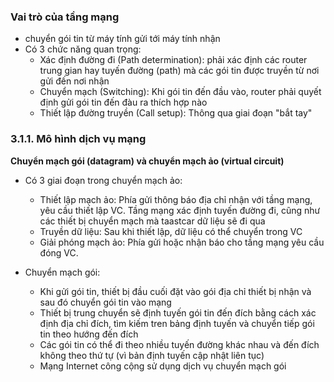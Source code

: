 ### Vai trò của tầng mạng
- chuyển gói tin từ máy tính gửi tới máy tính nhận
- Có 3 chức năng quan trọng:
  - Xác định đường đi (Path determination): phải xác định các router trung gian hay tuyến đường (path) mà các gói tin được truyền từ nơi gửi đến nơi nhận
  - Chuyển mạch (Switching): Khi gói tin đến đầu vào, router phải quyết định gửi gói tin đến đàu ra thích hợp nào
  -  Thiết lập đường truyền (Call setup): Thông qua giai đoạn "bắt tay"

### 3.1.1. Mô hình dịch vụ mạng
**Chuyển mạch gói (datagram) và chuyển mạch ảo (virtual circuit)**
- Có 3 giai đoạn trong chuyển mạch ảo:
  - Thiết lập mạch ảo: Phía gửi thông báo địa chỉ nhận với tầng mạng, yêu cầu thiết lập VC. Tầng mạng xác định tuyến đường đi, cũng như các thiết bị chuyển mạch mà taastcar dữ liệu sẽ đi qua
  - Truyền dữ liệu: Sau khi thiết lập, dữ liệu có thể chuyển trong VC
  - Giải phóng mạch ảo: Phía gửi hoặc nhận báo cho tầng mạng yêu cầu đóng VC.

- Chuyển mạch gói:
  - Khi gửi gói tin, thiết bị đầu cuối đặt vào gói địa chỉ thiết bị nhận và sau đó chuyển gói tin vào mạng 
  - Thiết bị trung chuyển sẽ định tuyến gói tin đến đích bằng cách xác định địa chỉ đích, tìm kiếm tren bảng định tuyến và chuyển tiếp gói tin theo hướng đến đích
  - Các gói tin có thể đi theo nhiều tuyến đường khác nhau và đến đích không theo thứ tự (vì bản định tuyến cập nhật liên tục)
  - Mạng Internet công cộng sử dụng dịch vụ chuyển mạch gói